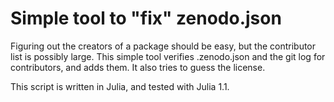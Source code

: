 # Simple tool to "fix" zenodo.json

Figuring out the creators of a package should be easy, but the contributor list is
possibly large.
This simple tool verifies .zenodo.json and the git log for contributors, and adds them.
It also tries to guess the license.

This script is written in Julia, and tested with Julia 1.1.
